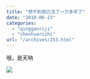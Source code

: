 ```yaml
---
title: "想不到我已活了一万多年了"
date: "2018-06-23"
categories: 
  - "qingganriji"
  - "shenhuarizhi"
url: "/archives/253.html"
---
```


哦，是天呐

![](https://img-cloud.zhoujie218.top/wp-content/uploads/2018/06/img_4612.jpg)
